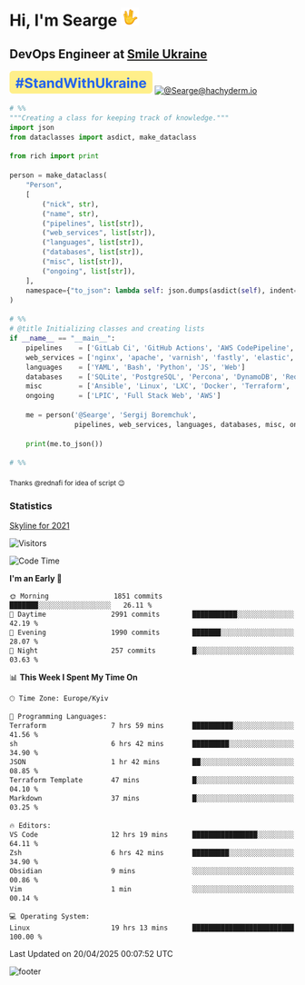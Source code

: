 # Hi, I'm Searge <img src="images/vulcan.webp" style="display: inline-block; margin: 0; height: 2rem" alt="Vulcan salute" />

## DevOps Engineer at [Smile Ukraine](https://smile-ukraine.com/en)

[![Stand With Ukraine](https://raw.githubusercontent.com/vshymanskyy/StandWithUkraine/main/badges/StandWithUkraine.svg)](https://stand-with-ukraine.pp.ua)
<a rel="me" href="https://hachyderm.io/@Searge">![@Searge@hachyderm.io](https://img.shields.io/badge/-@Searge-%232B90D9?logo=mastodon&logoColor=white)</a>

```python
# %%
"""Creating a class for keeping track of knowledge."""
import json
from dataclasses import asdict, make_dataclass

from rich import print

person = make_dataclass(
    "Person",
    [
        ("nick", str),
        ("name", str),
        ("pipelines", list[str]),
        ("web_services", list[str]),
        ("languages", list[str]),
        ("databases", list[str]),
        ("misc", list[str]),
        ("ongoing", list[str]),
    ],
    namespace={"to_json": lambda self: json.dumps(asdict(self), indent=4)},
)

# %%
# @title Initializing classes and creating lists
if __name__ == "__main__":
    pipelines    = ['GitLab Ci', 'GitHub Actions', 'AWS CodePipeline', 'Jenkins']
    web_services = ['nginx', 'apache', 'varnish', 'fastly', 'elastic', 'solr']
    languages    = ['YAML', 'Bash', 'Python', 'JS', 'Web']
    databases    = ['SQLite', 'PostgreSQL', 'Percona', 'DynamoDB', 'Redis']
    misc         = ['Ansible', 'Linux', 'LXC', 'Docker', 'Terraform', 'AWS']
    ongoing      = ['LPIC', 'Full Stack Web', 'AWS']

    me = person('@Searge', 'Sergij Boremchuk',
                pipelines, web_services, languages, databases, misc, ongoing)

    print(me.to_json())

# %%

```

<sub>Thanks @rednafi for idea of script :wink:</sub>

### Statistics

[Skyline for 2021](https://skyline.github.com/Searge/2021)

![Visitors](https://komarev.com/ghpvc/?username=searge&label=Profile%20views&color=0e75b6&style=flat) 
<!--START_SECTION:waka-->
![Code Time](http://img.shields.io/badge/Code%20Time-3%2C260%20hrs%2034%20mins-blue)

**I'm an Early 🐤** 

```text
🌞 Morning                1851 commits        ███████░░░░░░░░░░░░░░░░░░   26.11 % 
🌆 Daytime                2991 commits        ███████████░░░░░░░░░░░░░░   42.19 % 
🌃 Evening                1990 commits        ███████░░░░░░░░░░░░░░░░░░   28.07 % 
🌙 Night                  257 commits         █░░░░░░░░░░░░░░░░░░░░░░░░   03.63 % 
```


📊 **This Week I Spent My Time On** 

```text
🕑︎ Time Zone: Europe/Kyiv

💬 Programming Languages: 
Terraform                7 hrs 59 mins       ██████████░░░░░░░░░░░░░░░   41.56 % 
sh                       6 hrs 42 mins       █████████░░░░░░░░░░░░░░░░   34.90 % 
JSON                     1 hr 42 mins        ██░░░░░░░░░░░░░░░░░░░░░░░   08.85 % 
Terraform Template       47 mins             █░░░░░░░░░░░░░░░░░░░░░░░░   04.10 % 
Markdown                 37 mins             █░░░░░░░░░░░░░░░░░░░░░░░░   03.25 % 

🔥 Editors: 
VS Code                  12 hrs 19 mins      ████████████████░░░░░░░░░   64.11 % 
Zsh                      6 hrs 42 mins       █████████░░░░░░░░░░░░░░░░   34.90 % 
Obsidian                 9 mins              ░░░░░░░░░░░░░░░░░░░░░░░░░   00.86 % 
Vim                      1 min               ░░░░░░░░░░░░░░░░░░░░░░░░░   00.14 % 

💻 Operating System: 
Linux                    19 hrs 13 mins      █████████████████████████   100.00 % 
```


 Last Updated on 20/04/2025 00:07:52 UTC
<!--END_SECTION:waka-->

![footer](https://capsule-render.vercel.app/api?type=waving&color=gradient&customColorList=14,21&height=82&section=footer)
